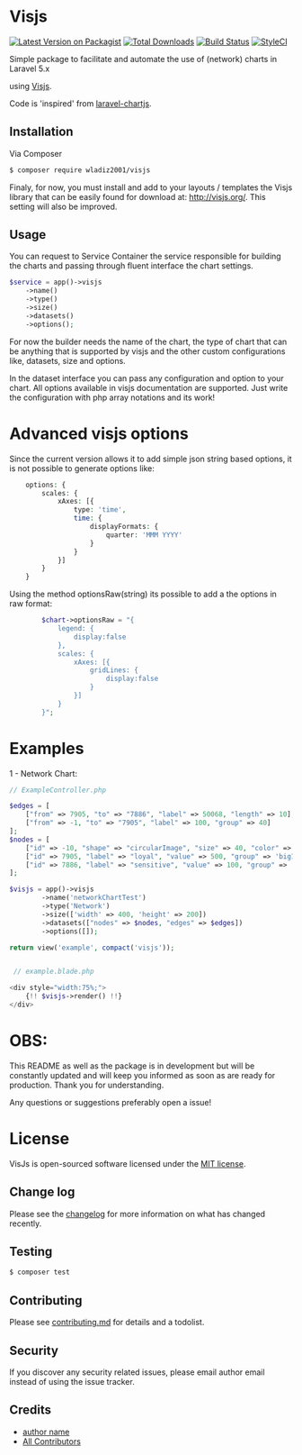 # Visjs

[![Latest Version on Packagist][ico-version]][link-packagist]
[![Total Downloads][ico-downloads]][link-downloads]
[![Build Status][ico-travis]][link-travis]
[![StyleCI][ico-styleci]][link-styleci]

Simple package to facilitate and automate the use of (network) charts in Laravel 5.x

using [Visjs](http://visjs.org/).

Code is 'inspired' from [laravel-chartjs](https://github.com/pjeutr/laravelvisj).


## Installation

Via Composer

``` bash
$ composer require wladiz2001/visjs
```

Finaly, for now, you must install and add to your layouts / templates the Visjs library that can be easily
found for download at: http://visjs.org/. This setting will also be improved.


## Usage

You can request to Service Container the service responsible for building the charts
and passing through fluent interface the chart settings.

```php
$service = app()->visjs
    ->name()
    ->type()
    ->size()
    ->datasets()
    ->options();
```

For now the builder needs the name of the chart, the type of chart that can be anything that is supported by visjs and the other custom configurations like, datasets, size and options.

In the dataset interface you can pass any configuration and option to your chart.
All options available in visjs documentation are supported.
Just write the configuration with php array notations and its work!


# Advanced visjs options

Since the current version allows it to add simple json string based options, it is not possible to generate options like:

```php
    options: {
        scales: {
            xAxes: [{
                type: 'time',
                time: {
                    displayFormats: {
                        quarter: 'MMM YYYY'
                    }
                }
            }]
        }
    }
```

Using the method optionsRaw(string) its possible to add a the options in raw format:

```php
        $chart->optionsRaw = "{
            legend: {
                display:false
            },
            scales: {
                xAxes: [{
                    gridLines: {
                        display:false
                    }  
                }]
            }
        }";
```

# Examples

1 - Network Chart:
```php
// ExampleController.php

$edges = [
    ["from" => 7905, "to" => "7886", "label" => 50068, "length" => 10],
    ["from" => -1, "to" => "7905", "label" => 100, "group" => 40]
];
$nodes = [
	["id" => -10, "shape" => "circularImage", "size" => 40, "color" => '#999', "borderWidth" => 1],
	["id" => 7905, "label" => "loyal", "value" => 500, "group" => 'big1'],
	["id" => 7886, "label" => "sensitive", "value" => 100, "group" => 'big2']
];

$visjs = app()->visjs
        ->name('networkChartTest')
        ->type('Network')
        ->size(['width' => 400, 'height' => 200])
        ->datasets(["nodes" => $nodes, "edges" => $edges])
        ->options([]);

return view('example', compact('visjs'));


 // example.blade.php

<div style="width:75%;">
    {!! $visjs->render() !!}
</div>
```

# OBS:

This README as well as the package is in development but will be constantly updated and will keep you informed as soon as
are ready for production. Thank you for understanding.

Any questions or suggestions preferably open a issue!

# License
VisJs is open-sourced software licensed under the [MIT license](http://opensource.org/licenses/MIT).

## Change log

Please see the [changelog](changelog.md) for more information on what has changed recently.

## Testing

``` bash
$ composer test
```

## Contributing

Please see [contributing.md](contributing.md) for details and a todolist.

## Security

If you discover any security related issues, please email author email instead of using the issue tracker.

## Credits

- [author name][link-author]
- [All Contributors][link-contributors]



[ico-version]: https://img.shields.io/packagist/v/wladiz2001/visjs.svg?style=flat-square
[ico-downloads]: https://img.shields.io/packagist/dt/wladiz2001/visjs.svg?style=flat-square
[ico-travis]: https://img.shields.io/travis/wladiz2001/visjs/master.svg?style=flat-square
[ico-styleci]: https://styleci.io/repos/12345678/shield

[link-packagist]: https://packagist.org/packages/wladiz2001/visjs
[link-downloads]: https://packagist.org/packages/wladiz2001/visjs
[link-travis]: https://travis-ci.org/wladiz2001/visjs
[link-styleci]: https://styleci.io/repos/12345678
[link-author]: https://github.com/wladiz2001
[link-contributors]: ../../contributors